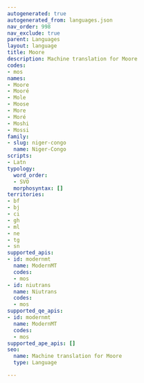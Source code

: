 ```yaml
---
autogenerated: true
autogenerated_from: languages.json
nav_order: 998
nav_exclude: true
parent: Languages
layout: language
title: Moore
description: Machine translation for Moore
codes:
- mos
names:
- Moore
- Mooré
- Mole
- Moose
- More
- Moré
- Moshi
- Mossi
family:
- slug: niger-congo
  name: Niger-Congo
scripts:
- Latn
typology:
  word_order:
  - SVO
  morphosyntax: []
territories:
- bf
- bj
- ci
- gh
- ml
- ne
- tg
- sn
supported_apis:
- id: modernmt
  name: ModernMT
  codes:
  - mos
- id: niutrans
  name: Niutrans
  codes:
  - mos
supported_qe_apis:
- id: modernmt
  name: ModernMT
  codes:
  - mos
supported_ape_apis: []
seo:
  name: Machine translation for Moore
  type: Language

---
```


